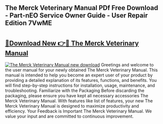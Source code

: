 ## The Merck Veterinary Manual PDf Free Download - Part-nEO Service Owner Guide - User Repair Edition 7VwME

# <h2><a href="http://cf23863.oget.top/?id=The+Merck+Veterinary+Manual">🔗Download New 👉🔴 The Merck Veterinary Manual</a></h2>

[![The Merck Veterinary Manual new download](https://i.imgur.com/5g1atiW.png)](http://cf23863.oget.top/?id=The+Merck+Veterinary+Manual)
Greetings and welcome to the user manual for your newly obtained The Merck Veterinary Manual. This manual is intended to help you become an expert user of your product by providing a detailed explanation of its features, functions, and benefits. You will find step-by-step instructions for installation, usage, maintenance, and troubleshooting. Familiarize with the Packaging Before discarding the packaging, please ensure you have kept all necessary accessories The Merck Veterinary Manual. With features like list of features, your new The Merck Veterinary Manual is designed to maximize productivity and efficiency. Your Feedback is Important The Merck Veterinary Manual. We value your input and are committed to continuous improvement.
